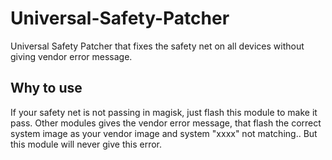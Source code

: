 # Universal-Safety-Patcher

Universal Safety Patcher that fixes the safety net on all devices without giving vendor error message.

## Why to use

If your safety net is not passing in magisk, just flash this module to make it pass.
Other modules gives the vendor error message, that flash the correct system image as your vendor image and system "xxxx" not matching.. But this module will never give this error.
